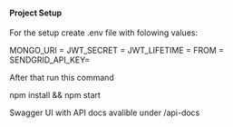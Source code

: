#### Project Setup

For the setup create .env file with folowing values:

MONGO_URI = 
JWT_SECRET = 
JWT_LIFETIME = 
FROM = 
SENDGRID_API_KEY= 

After that run this command


npm install && npm start


Swagger UI with API docs avalible under /api-docs

